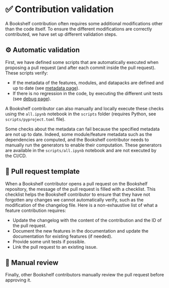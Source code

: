# ✅ Contribution validation

A Bookshelf contribution often requires some additional modifications other than the code itself.
To ensure the different modifications are correctly contributed, we have set up different validation steps.

## ⚙️ Automatic validation

First, we have defined some scripts that are automatically executed when proposing a pull request (and after each commit inside the pull request).
These scripts verify:
- If the metadata of the features, modules, and datapacks are defined and up to date (see [metadata page](project:metadata.md)).
- If there is no regression in the code, by executing the different unit tests (see [debug page](project:debug.md#-unit-tests)).

A Bookshelf contributor can also manually and locally execute these checks using the `all.ipynb` notebook in the `scripts` folder (requires Python, see `scripts/pyproject.toml` file).

Some checks about the metadata can fail because the specified metadata are not up to date.
Indeed, some module/feature metadata such as the dependencies are computed, and the Bookshelf contributor needs to manually run the generators to enable their computation.
These generators are available in the `scripts/all.ipynb` notebook and are not executed by the CI/CD.

## 📄 Pull request template

When a Bookshelf contributor opens a pull request on the Bookshelf repository, the message of the pull request is filled with a checklist.
This checklist helps the Bookshelf contributor to ensure that they have not forgotten any changes we cannot automatically verify, such as the modification of the changelog file.
Here is a non-exhaustive list of what a feature contribution requires:
- Update the changelog with the content of the contribution and the ID of the pull request.
- Document the new features in the documentation and update the documentation for existing features (if needed).
- Provide some unit tests if possible.
- Link the pull request to an existing issue.

## 🔎 Manual review

Finally, other Bookshelf contributors manually review the pull request before approving it.

